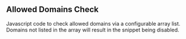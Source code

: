 ## Allowed Domains Check
Javascript code to check allowed domains via a configurable array list. Domains not listed in the array will result in the snippet being disabled.
